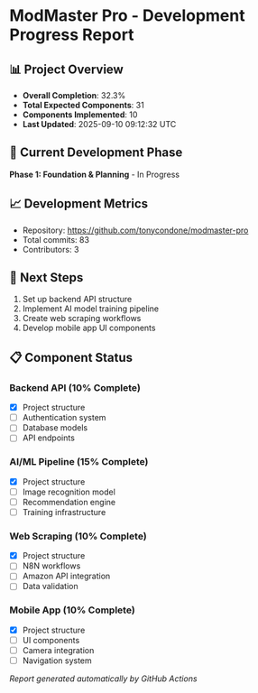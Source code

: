 # ModMaster Pro - Development Progress Report

## 📊 Project Overview
- **Overall Completion**: 32.3%
- **Total Expected Components**: 31
- **Components Implemented**: 10
- **Last Updated**: 2025-09-10 09:12:32 UTC

## 🎯 Current Development Phase
**Phase 1: Foundation & Planning** - In Progress

## 📈 Development Metrics
- Repository: https://github.com/tonycondone/modmaster-pro
- Total commits: 83
- Contributors: 3

## 🚀 Next Steps
1. Set up backend API structure
2. Implement AI model training pipeline
3. Create web scraping workflows
4. Develop mobile app UI components

## 📋 Component Status
### Backend API (10% Complete)
- [x] Project structure
- [ ] Authentication system
- [ ] Database models
- [ ] API endpoints

### AI/ML Pipeline (15% Complete)
- [x] Project structure
- [ ] Image recognition model
- [ ] Recommendation engine
- [ ] Training infrastructure

### Web Scraping (10% Complete)
- [x] Project structure
- [ ] N8N workflows
- [ ] Amazon API integration
- [ ] Data validation

### Mobile App (10% Complete)
- [x] Project structure
- [ ] UI components
- [ ] Camera integration
- [ ] Navigation system

*Report generated automatically by GitHub Actions*
